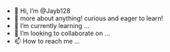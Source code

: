 - 👋 Hi, I’m @Jayb128
- 👀 more about anything! curious and eager to learn!
- 🌱 I’m currently learning ...
- 💞️ I’m looking to collaborate on ...
- 📫 How to reach me ...

<!---
Jayb128/Jayb128 is a ✨ special ✨ repository because its `README.md` (this file) appears on your GitHub profile.
You can click the Preview link to take a look at your changes.
--->
